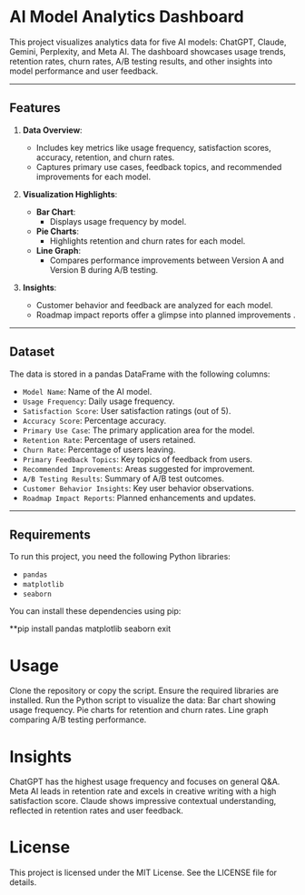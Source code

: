 # AI Model Analytics Dashboard

This project visualizes analytics data for five AI models: ChatGPT, Claude, Gemini, Perplexity, and Meta AI. The dashboard showcases usage trends, retention rates, churn rates, A/B testing results, and other insights into model performance and user feedback.

---

## Features

1. **Data Overview**: 
   - Includes key metrics like usage frequency, satisfaction scores, accuracy, retention, and churn rates.
   - Captures primary use cases, feedback topics, and recommended improvements for each model.

2. **Visualization Highlights**:
   - **Bar Chart**: 
     - Displays usage frequency by model.
   - **Pie Charts**: 
     - Highlights retention and churn rates for each model.
   - **Line Graph**:
     - Compares performance improvements between Version A and Version B during A/B testing.

3. **Insights**:
   - Customer behavior and feedback are analyzed for each model.
   - Roadmap impact reports offer a glimpse into planned improvements .

---

## Dataset

The data is stored in a pandas DataFrame with the following columns:

- `Model Name`: Name of the AI model.
- `Usage Frequency`: Daily usage frequency.
- `Satisfaction Score`: User satisfaction ratings (out of 5).
- `Accuracy Score`: Percentage accuracy.
- `Primary Use Case`: The primary application area for the model.
- `Retention Rate`: Percentage of users retained.
- `Churn Rate`: Percentage of users leaving.
- `Primary Feedback Topics`: Key topics of feedback from users.
- `Recommended Improvements`: Areas suggested for improvement.
- `A/B Testing Results`: Summary of A/B test outcomes.
- `Customer Behavior Insights`: Key user behavior observations.
- `Roadmap Impact Reports`: Planned enhancements and updates.

---

## Requirements

To run this project, you need the following Python libraries:
- `pandas`
- `matplotlib`
- `seaborn`

You can install these dependencies using pip:

**pip install pandas matplotlib seaborn  exit



 # Usage
Clone the repository or copy the script.
Ensure the required libraries are installed.
Run the Python script to visualize the data:
Bar chart showing usage frequency.
Pie charts for retention and churn rates.
Line graph comparing A/B testing performance.

# Insights
ChatGPT has the highest usage frequency and focuses on general Q&A.
Meta AI leads in retention rate and excels in creative writing with a high satisfaction score.
Claude shows impressive contextual understanding, reflected in retention rates and user feedback.

# License
This project is licensed under the MIT License. See the LICENSE file for details.
